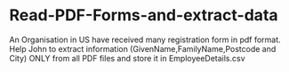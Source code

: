# Read-PDF-Forms-and-extract-data
An Organisation in US have received many registration form in pdf format. Help John to extract information (GivenName,FamilyName,Postcode and City) ONLY from all PDF files and store it in EmployeeDetails.csv
